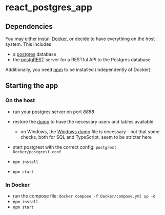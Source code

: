 # react_postgres_app

## Dependencies

You may either install [Docker](https://docs.docker.com/desktop/setup/install/windows-install/), or decide to have
everything on the host system. This includes

- a [postgres](https://www.postgresql.org/download/windows/) database
- the [postgREST](https://docs.postgrest.org/en/v13/tutorials/tut0.html) server for a RESTful API to the Postgres database

Additionally, you need [npm](https://nodejs.org/en/download/) to be installed (independently of Docker).

## Starting the app

### On the host

- run your postgres server on port *8888*
- restore the [dump](db_scripts/pg_dumpall.sql) to have the necessary users and tables available
  - on Windows, the [Windows dump](db_scripts/dumpall_file_total_windows.sql) file is necessary - not that some checks, both for SQL and TypeScript, seem to be stricter here
- start postgrest with the correct config: `postgrest Docker/postgrest.conf`

- `npm install`
- `npm start`

### In Docker

- run the compose file: `docker compose -f Docker/compose.yml up -d`
- `npm install`
- `npm start`